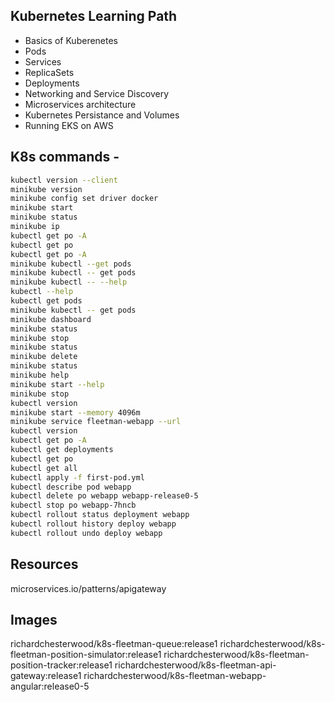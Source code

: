 ## Kubernetes Learning Path 
- Basics of Kuberenetes 
- Pods 
- Services 
- ReplicaSets
- Deployments 
- Networking and Service Discovery 
- Microservices architecture 
- Kubernetes Persistance and Volumes 
- Running EKS on AWS


## K8s commands - 
```bash
kubectl version --client
minikube version
minikube config set driver docker
minikube start
minikube status
minikube ip
kubectl get po -A
kubectl get po
kubectl get po -A
minikube kubectl --get pods
minikube kubectl -- get pods
minikube kubectl -- --help
kubectl --help
kubectl get pods
minikube kubectl -- get pods
minikube dashboard
minikube status
minikube stop
minikube status
minikube delete
minikube status
minikube help
minikube start --help
minikube stop
kubectl version
minikube start --memory 4096m
minikube service fleetman-webapp --url
kubectl version
kubectl get po -A
kubectl get deployments
kubectl get po
kubectl get all
kubectl apply -f first-pod.yml 
kubectl describe pod webapp
kubectl delete po webapp webapp-release0-5
kubectl stop po webapp-7hncb
kubectl rollout status deployment webapp
kubectl rollout history deploy webapp
kubectl rollout undo deploy webapp
```

## Resources 
microservices.io/patterns/apigateway 

## Images 
richardchesterwood/k8s-fleetman-queue:release1
richardchesterwood/k8s-fleetman-position-simulator:release1
richardchesterwood/k8s-fleetman-position-tracker:release1
richardchesterwood/k8s-fleetman-api-gateway:release1
richardchesterwood/k8s-fleetman-webapp-angular:release0-5


